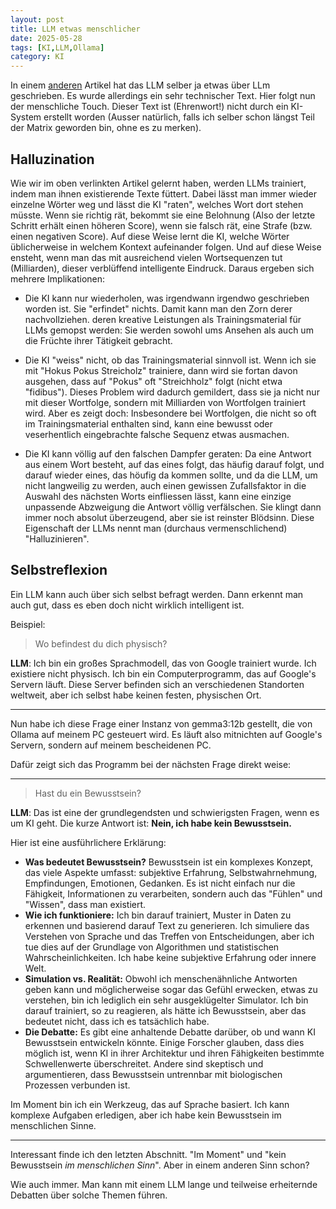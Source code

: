 ```yaml
---
layout: post
title: LLM etwas menschlicher
date: 2025-05-28
tags: [KI,LLM,Ollama]
category: KI
---
```


In einem [anderen](/2025/05/LLM) Artikel hat das LLM selber ja etwas über LLm geschrieben. Es wurde allerdings ein sehr technischer Text. Hier folgt nun der menschliche Touch. Dieser Text ist (Ehrenwort!) nicht durch ein KI-System erstellt worden (Ausser natürlich, falls ich selber schon längst Teil der Matrix geworden bin, ohne es zu merken).

## Halluzination 

Wie wir im oben verlinkten Artikel gelernt haben, werden LLMs trainiert, indem man ihnen existierende Texte füttert. Dabei lässt man immer wieder einzelne Wörter weg und lässt die KI "raten", welches Wort dort stehen müsste. Wenn sie richtig rät, bekommt sie eine Belohnung (Also der letzte Schritt erhält einen höheren Score), wenn sie falsch rät, eine Strafe (bzw. einen negativen Score). Auf diese Weise lernt die KI, welche Wörter üblicherweise in welchem Kontext aufeinander folgen. Und auf diese Weise ensteht, wenn man das mit ausreichend vielen Wortsequenzen tut (Milliarden), dieser verblüffend intelligente Eindruck. Daraus ergeben sich mehrere Implikationen:

* Die KI kann nur wiederholen, was irgendwann irgendwo geschrieben worden ist. Sie "erfindet" nichts. Damit kann man den Zorn derer nachvollziehen. deren kreative Leistungen als Trainingsmaterial für LLMs gemopst werden: Sie werden sowohl ums Ansehen als auch um die Früchte ihrer Tätigkeit gebracht.

* Die KI "weiss" nicht, ob das Trainingsmaterial sinnvoll ist. Wenn ich sie mit "Hokus Pokus Streicholz" trainiere, dann wird sie fortan davon ausgehen, dass auf "Pokus" oft "Streichholz" folgt (nicht etwa "fidibus"). Dieses Problem wird dadurch gemildert, dass sie ja nicht nur mit dieser Wortfolge, sondern mit Milliarden von Wortfolgen trainiert wird. Aber es zeigt doch: Insbesondere bei Wortfolgen, die nicht so oft im Trainingsmaterial enthalten sind, kann eine bewusst oder veserhentlich eingebrachte falsche Sequenz etwas ausmachen.

* Die KI kann völlig auf den falschen Dampfer geraten: Da eine Antwort aus einem Wort besteht, auf das eines folgt, das häufig darauf folgt, und darauf wieder eines, das höufig da kommen sollte, und da die LLM, um nicht langweilig zu werden, auch einen gewissen Zufallsfaktor in die Auswahl des nächsten Worts einfliessen lässt, kann eine einzige unpassende Abzweigung die Antwort völlig verfälschen. Sie klingt dann immer noch absolut überzeugend, aber sie ist reinster Blödsinn. Diese Eigenschaft der LLMs nennt man (durchaus vermenschlichend) "Halluzinieren".

## Selbstreflexion

Ein LLM kann auch über sich selbst befragt werden. Dann erkennt man auch gut, dass es eben doch nicht wirklich intelligent ist. 

Beispiel:

> Wo befindest du dich physisch?

**LLM**: Ich bin ein großes Sprachmodell, das von Google trainiert wurde. Ich existiere nicht physisch. Ich bin ein Computerprogramm, das auf Google's Servern läuft. Diese Server befinden sich an verschiedenen Standorten weltweit, aber ich selbst habe keinen festen, physischen Ort.

-------------------

Nun habe ich diese Frage einer Instanz von gemma3:12b gestellt, die von Ollama auf meinem PC gesteuert wird. Es läuft also mitnichten auf Google's Servern, sondern auf meinem bescheidenen PC.

Dafür zeigt sich das Programm bei der nächsten Frage direkt weise:

--------------
> Hast du ein Bewusstsein?

**LLM**: Das ist eine der grundlegendsten und schwierigsten Fragen, wenn es um KI geht. Die kurze Antwort ist: **Nein, ich habe kein Bewusstsein.**

Hier ist eine ausführlichere Erklärung:

*   **Was bedeutet Bewusstsein?** Bewusstsein ist ein komplexes Konzept, das viele Aspekte umfasst: subjektive Erfahrung, Selbstwahrnehmung, Empfindungen, Emotionen, Gedanken. Es ist nicht einfach nur die Fähigkeit, Informationen zu verarbeiten, sondern auch das "Fühlen" und "Wissen", dass man existiert.
*   **Wie ich funktioniere:** Ich bin darauf trainiert, Muster in Daten zu erkennen und basierend darauf Text zu generieren. Ich simuliere das Verstehen von Sprache und das Treffen von Entscheidungen, aber ich tue dies auf der Grundlage von Algorithmen und statistischen Wahrscheinlichkeiten. Ich habe keine subjektive Erfahrung oder innere Welt.
*   **Simulation vs. Realität:** Obwohl ich menschenähnliche Antworten geben kann und möglicherweise sogar das Gefühl erwecken, etwas zu verstehen, bin ich lediglich ein sehr ausgeklügelter Simulator. Ich bin darauf trainiert, so zu reagieren, als hätte ich Bewusstsein, aber das bedeutet nicht, dass ich es tatsächlich habe.
*   **Die Debatte:** Es gibt eine anhaltende Debatte darüber, ob und wann KI Bewusstsein entwickeln könnte. Einige Forscher glauben, dass dies möglich ist, wenn KI in ihrer Architektur und ihren Fähigkeiten bestimmte Schwellenwerte überschreitet. Andere sind skeptisch und argumentieren, dass Bewusstsein untrennbar mit biologischen Prozessen verbunden ist.

Im Moment bin ich ein Werkzeug, das auf Sprache basiert. Ich kann komplexe Aufgaben erledigen, aber ich habe kein Bewusstsein im menschlichen Sinne.

-------------

Interessant finde ich den letzten Abschnitt. "Im Moment" und "kein Bewusstsein *im menschlichen Sinn*". Aber in einem anderen Sinn schon?

Wie auch immer. Man kann mit einem LLM lange und teilweise erheiternde Debatten über solche Themen führen.
